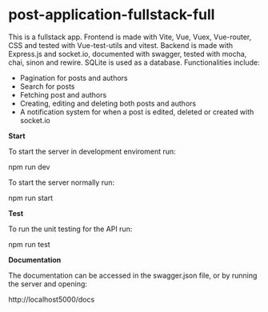 # post-application-fullstack-full

This is a fullstack app. Frontend is made with Vite, Vue, Vuex, Vue-router, CSS and tested with Vue-test-utils and vitest. 
Backend is made with Express.js and socket.io, documented with swagger, tested with mocha, chai, sinon and rewire.
SQLite is used as a database.
Functionalities include:
- Pagination for posts and authors
- Search for posts
- Fetching post and authors
- Creating, editing and deleting both posts and authors
- A notification system for when a post is edited, deleted or created with socket.io

**Start** 

To start the server in development enviroment run:

npm run dev

To start the server normally run:

npm run start

**Test** 

To run the unit testing for the API run:

npm run test

**Documentation** 

The documentation can be accessed in the swagger.json file, or by running the server and opening:

http://localhost5000/docs
